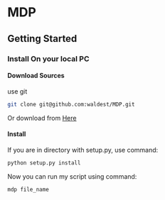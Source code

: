 # MDP

## Getting Started

### Install On your local PC

#### Download Sources

use git

```bash
git clone git@github.com:waldest/MDP.git
```

Or download from [Here](https://github.com/waldest/MDP/zipball/master)

#### Install

If you are in directory with setup.py, use command:

```bash
python setup.py install
```


Now you can run my script using command:
```bash
mdp file_name
```